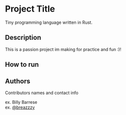 # Project Title

Tiny programming language written in Rust.

## Description

This is a passion project im making for practice and fun :)!

## How to run

<!-- ### Executing program

* How to run the program
* Step-by-step bullets
```
code blocks for commands
``` -->

## Authors

Contributors names and contact info

ex. Billy Barrese  
ex. [@breazzzy](https://twitter.com/breazzzy)

